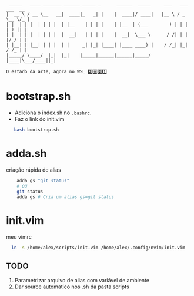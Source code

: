  ```
  _____   ____ _______ ______ _____ _      ______  _____     ___   ___ ___  __ 
 |  __ \ / __ \__   __|  ____|_   _| |    |  ____|/ ____|   |__ \ / _ \__ \/_ |
 | |  | | |  | | | |  | |__    | | | |    | |__  | (___        ) | | | | ) || |
 | |  | | |  | | | |  |  __|   | | | |    |  __|  \___ \      / /| | | |/ / | |
 | |__| | |__| | | |  | |     _| |_| |____| |____ ____) |    / /_| |_| / /_ | |
 |_____/ \____/  |_|  |_|    |_____|______|______|_____/    |____|\___/____||_|
 
 O estado da arte, agora no WSL 2️⃣0️⃣2️⃣1️⃣
 ```
                                                                               
                                                                               

# bootstrap.sh
- Adiciona o index.sh no `.bashrc`.
- Faz o link do init.vim
```bash
   bash bootstrap.sh
```
# adda.sh
criação rápida de alias
```bash
    adda gs "git status"
    # OU
    git status
    adda gs # Cria um alias gs=git status
```

# init.vim
meu vimrc
```bash
  ln -s /home/alex/scripts/init.vim /home/alex/.config/nvim/init.vim
```

## TODO

1. Parametrizar arquivo de alias com variável de ambiente
2. Dar source automatico nos .sh da pasta scripts
